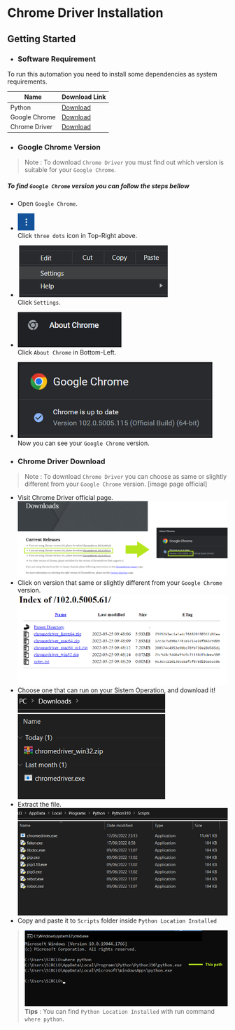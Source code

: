 # Chrome Driver Installation

## Getting Started
- ### Software Requirement

To run this automation you need to install some dependencies as system requirements.


| Name | Download Link |
| ------ | ------ |
|Python                     | [Download](https://www.python.org/downloads/)             |
|Google Chrome              | [Download](https://www.google.com/chrome/)                |
|Chrome Driver              | [Download](https://chromedriver.chromium.org/downloads)   |

- ### Google Chrome Version
> Note : To download `Chrome Driver` you must find out which version is suitable for your `Google Chrome`.
##### To find `Google Chrome` version you can follow the steps bellow
- Open `Google Chrome`.
- ![N|Solid](https://raw.githubusercontent.com/yudha1121/Readme/main/SS%20Chrome%20Driver/dots.png)<br> 
Click `three dots` icon in Top-Right above.
- ![N|Solid](https://raw.githubusercontent.com/yudha1121/Readme/main/SS%20Chrome%20Driver/settings.png)<br>
Click `Settings`.
- ![N|Solid](https://raw.githubusercontent.com/yudha1121/Readme/main/SS%20Chrome%20Driver/list-abt.png)<br>
Click `About Chrome` in Bottom-Left.
- ![N|Solid](https://raw.githubusercontent.com/yudha1121/Readme/main/SS%20Chrome%20Driver/abt.png)<br>
Now you can see your `Google Chrome` version.

- ### Chrome Driver Download
> Note : To download `Chrome Driver` you can choose as same or slightly different from your `Google Chrome` version.
[image page official]
- Visit Chrome Driver official page.
![N|Solid](https://raw.githubusercontent.com/yudha1121/Readme/main/SS%20Chrome%20Driver/compare.png)<br>
- Click on version that same or slightly different from your `Google Chrome` version.
![N|Solid](https://raw.githubusercontent.com/yudha1121/Readme/main/SS%20Chrome%20Driver/choose.png)<br>
- Choose one that can run on your Sistem Operation, and download it!
![N|Solid](https://raw.githubusercontent.com/yudha1121/Readme/main/SS%20Chrome%20Driver/extract.png)<br>
- Extract the file.
![N|Solid](https://raw.githubusercontent.com/yudha1121/Readme/main/SS%20Chrome%20Driver/loc.png)<br>
- Copy and paste it to `Scripts` folder inside `Python Location Installed`
> ![N|Solid](https://raw.githubusercontent.com/yudha1121/Readme/main/SS%20Chrome%20Driver/path.png)<br>
> **Tips** : You can find `Python Location Installed` with run command `where python`.


